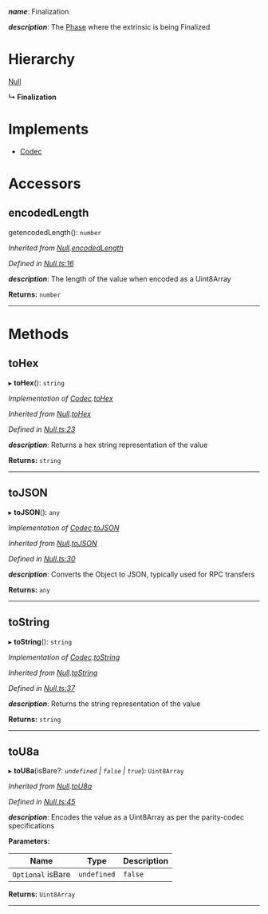 

*__name__*: Finalization

*__description__*: The [Phase](_eventrecord_.phase.md) where the extrinsic is being Finalized

# Hierarchy

 [Null](_null_.null.md)

**↳ Finalization**

# Implements

* [Codec](../interfaces/_types_.codec.md)

# Accessors

<a id="encodedlength"></a>

##  encodedLength

getencodedLength(): `number`

*Inherited from [Null](_null_.null.md).[encodedLength](_null_.null.md#encodedlength)*

*Defined in [Null.ts:16](https://github.com/polkadot-js/api/blob/1f401d6/packages/types/src/Null.ts#L16)*

*__description__*: The length of the value when encoded as a Uint8Array

**Returns:** `number`

___

# Methods

<a id="tohex"></a>

##  toHex

▸ **toHex**(): `string`

*Implementation of [Codec](../interfaces/_types_.codec.md).[toHex](../interfaces/_types_.codec.md#tohex)*

*Inherited from [Null](_null_.null.md).[toHex](_null_.null.md#tohex)*

*Defined in [Null.ts:23](https://github.com/polkadot-js/api/blob/1f401d6/packages/types/src/Null.ts#L23)*

*__description__*: Returns a hex string representation of the value

**Returns:** `string`

___
<a id="tojson"></a>

##  toJSON

▸ **toJSON**(): `any`

*Implementation of [Codec](../interfaces/_types_.codec.md).[toJSON](../interfaces/_types_.codec.md#tojson)*

*Inherited from [Null](_null_.null.md).[toJSON](_null_.null.md#tojson)*

*Defined in [Null.ts:30](https://github.com/polkadot-js/api/blob/1f401d6/packages/types/src/Null.ts#L30)*

*__description__*: Converts the Object to JSON, typically used for RPC transfers

**Returns:** `any`

___
<a id="tostring"></a>

##  toString

▸ **toString**(): `string`

*Implementation of [Codec](../interfaces/_types_.codec.md).[toString](../interfaces/_types_.codec.md#tostring)*

*Inherited from [Null](_null_.null.md).[toString](_null_.null.md#tostring)*

*Defined in [Null.ts:37](https://github.com/polkadot-js/api/blob/1f401d6/packages/types/src/Null.ts#L37)*

*__description__*: Returns the string representation of the value

**Returns:** `string`

___
<a id="tou8a"></a>

##  toU8a

▸ **toU8a**(isBare?: *`undefined` | `false` | `true`*): `Uint8Array`

*Inherited from [Null](_null_.null.md).[toU8a](_null_.null.md#tou8a)*

*Defined in [Null.ts:45](https://github.com/polkadot-js/api/blob/1f401d6/packages/types/src/Null.ts#L45)*

*__description__*: Encodes the value as a Uint8Array as per the parity-codec specifications

**Parameters:**

| Name | Type | Description |
| ------ | ------ | ------ |
| `Optional` isBare | `undefined` | `false` | `true` |  true when the value has none of the type-specific prefixes (internal) |

**Returns:** `Uint8Array`

___

